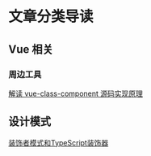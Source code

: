 # 文章分类导读

## Vue 相关

### 周边工具
[解读 vue-class-component 源码实现原理](https://github.com/WYseven/blog/issues/2)

## 设计模式

[装饰者模式和TypeScript装饰器](https://github.com/WYseven/blog/issues/1)
